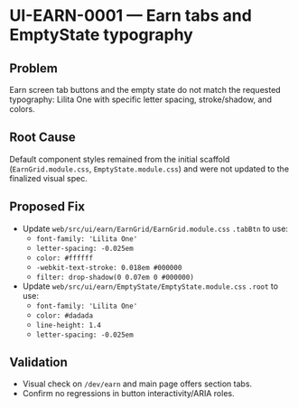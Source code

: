 # UI-EARN-0001 — Earn tabs and EmptyState typography

## Problem
Earn screen tab buttons and the empty state do not match the requested typography: Lilita One with specific letter spacing, stroke/shadow, and colors.

## Root Cause
Default component styles remained from the initial scaffold (`EarnGrid.module.css`, `EmptyState.module.css`) and were not updated to the finalized visual spec.

## Proposed Fix
- Update `web/src/ui/earn/EarnGrid/EarnGrid.module.css` `.tabBtn` to use:
  - `font-family: 'Lilita One'`
  - `letter-spacing: -0.025em`
  - `color: #ffffff`
  - `-webkit-text-stroke: 0.018em #000000`
  - `filter: drop-shadow(0 0.07em 0 #000000)`
- Update `web/src/ui/earn/EmptyState/EmptyState.module.css` `.root` to use:
  - `font-family: 'Lilita One'`
  - `color: #dadada`
  - `line-height: 1.4`
  - `letter-spacing: -0.025em`

## Validation
- Visual check on `/dev/earn` and main page offers section tabs.
- Confirm no regressions in button interactivity/ARIA roles.

